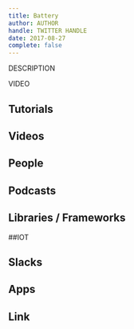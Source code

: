 ```yaml
---
title: Battery
author: AUTHOR
handle: TWITTER HANDLE
date: 2017-08-27
complete: false
---
```


DESCRIPTION 

VIDEO

## Tutorials

## Videos

## People

## Podcasts

## Libraries / Frameworks

##IOT

## Slacks

## Apps

## Link